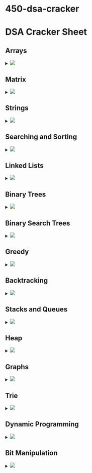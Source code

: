 # 450-dsa-cracker

<!--
<h2 id="index">Index :</h2>
<ol>
    <li><a href="#array"> Arrays</a></li>
    <li><a href="#matrix"> Matrix</a></li>
    <li><a href="#string"> Strings</a></li>
    <li><a href="#sns"> Searching & Sorting</a></li>
    <li><a href="#linkedlist"> LinkedList</a></li>
    <li><a href="#binarytrees"> Binary Trees</a></li>
    <li><a href="#bst"> Binary Search Trees</a></li>
    <li><a href="#greedy"> Greedy</a></li>
    <li><a href="#backtracking"> BackTracking</a></li>
    <li><a href="#snq"> Stacks & Queues</a></li>
    <li><a href="#heap"> Heap</a></li>
    <li><a href="#graph"> Graph</a></li>
    <li><a href="#trie"> Trie</a></li>
    <li><a href="#dp"> Dynamic Programming</a></li>
    <li><a href="#bm"> Bit Manipulation</a></li>
</ol>

` Recommended: Please solve it on “PRACTICE ” first, before moving on to the solution. `

-->

# DSA Cracker Sheet

## Arrays

<details>

<summary><img id="array" src="https://img.shields.io/badge/Arrays-36-brightgreen?style=for-the-badge"></summary>

| Topic: | Problem                                                                                                                                           |                                                              Solutions                                                               |
| :----: | ------------------------------------------------------------------------------------------------------------------------------------------------- | :----------------------------------------------------------------------------------------------------------------------------------: |
| Array  | Reverse the array                                                                                                                                 |                                                                 <->                                                                  |
| Array  | Find the maximum and minimum element in an array                                                                                                  |                                                                 <->                                                                  |
| Array  | Find the "Kth" max and min element of an array                                                                                                    |                                                                 <->                                                                  |
| Array  | Given an array which consists of only 0, 1 and 2. Sort the array without using any sorting algo                                                   |                                                                 <->                                                                  |
| Array  | Move all the negative elements to one side of the array                                                                                           |                                                                 <->                                                                  |
| Array  | Find the Union and Intersection of the two sorted arrays.                                                                                         |                                                                 <->                                                                  |
| Array  | Write a program to cyclically rotate an array by one.                                                                                             |                                                                 <->                                                                  |
| Array  | find Largest sum contiguous Subarray [V. IMP]                                                                                                     |                                                                 <->                                                                  |
| Array  | Minimise the maximum difference between heights [V.IMP]                                                                                           |                                                                 <->                                                                  |
| Array  | Minimum no. of Jumps to reach end of an array                                                                                                     |                                                                 <->                                                                  |
| Array  | find duplicate in an array of N+1 Integers                                                                                                        |                                                                 <->                                                                  |
| Array  | Merge 2 sorted arrays without using Extra space.                                                                                                  |                                                                 <->                                                                  |
| Array  | Kadane's Algo [V.V.V.V.V IMP]                                                                                                                     |                                                                 <->                                                                  |
| Array  | Merge Intervals                                                                                                                                   |                                                                 <->                                                                  |
| Array  | Next Permutation                                                                                                                                  |                                                                 <->                                                                  |
| Array  | Count Inversion                                                                                                                                   |                                                                 <->                                                                  |
| Array  | [Best time to buy and Sell stock](https://www.geeksforgeeks.org/best-time-to-buy-and-sell-stock/)                                                 |             [![](https://img.shields.io/badge/Solution-green)](./01-Arrays/arrays_17_Best_time_to_buy_and_Sell_stock.py)             |
| Array  | find all pairs on integer array whose sum is equal to given number                                                                                |                                                                 <->                                                                  |
| Array  | find common elements In 3 sorted arrays                                                                                                           |                                                                 <->                                                                  |
| Array  | Rearrange the array in alternating positive and negative items with O(1) extra space                                                              |                                                                 <->                                                                  |
| Array  | Find if there is any subarray with sum equal to 0                                                                                                 |                                                                 <->                                                                  |
| Array  | Find factorial of a large number                                                                                                                  |                                                                 <->                                                                  |
| Array  | find maximum product subarray                                                                                                                     |                                                                 <->                                                                  |
| Array  | Find longest coinsecutive subsequence                                                                                                             |                                                                 <->                                                                  |
| Array  | Given an array of size n and a number k, fin all elements that appear more than " n/k " times.                                                    |                                                                 <->                                                                  |
| Array  | Maximum profit by buying and selling a share atmost twice                                                                                         |                                                                 <->                                                                  |
| Array  | Find whether an array is a subset of another array                                                                                                |                                                                 <->                                                                  |
| Array  | Find the triplet that sum to a given value                                                                                                        |                                                                 <->                                                                  |
| Array  | Trapping Rain water problem                                                                                                                       |                                                                 <->                                                                  |
| Array  | Chocolate Distribution problem                                                                                                                    |                                                                 <->                                                                  |
| Array  | Smallest Subarray with sum greater than a given value                                                                                             |                                                                 <->                                                                  |
| Array  | [Three way partitioning of an array around a given value](https://www.geeksforgeeks.org/three-way-partitioning-of-an-array-around-a-given-range/) | [![](https://img.shields.io/badge/Solution-green)](./01-Arrays/arrays_32_Three_way_partitioning_of_an_array_around_a_given_value.py) |
| Array  | Minimum swaps required bring elements less equal K together                                                                                       |                                                                 <->                                                                  |
| Array  | Minimum no. of operations required to make an array palindrome                                                                                    |                                                                 <->                                                                  |
| Array  | Median of 2 sorted arrays of equal size                                                                                                           |                                                                 <->                                                                  |
| Array  | Median of 2 sorted arrays of different size                                                                                                       |                                                                 <->                                                                  |

</details>

## Matrix

<details>

<summary><img id="matrix" src="https://img.shields.io/badge/Matrix-10-yellow?style=for-the-badge"></summary>

| Topic: | Problem                                                                                                                |                                                                    Solutions                                                                    |
| :----: | ---------------------------------------------------------------------------------------------------------------------- | :---------------------------------------------------------------------------------------------------------------------------------------------: |
| Matrix | Spiral traversal on a Matrix                                                                                           |                                                                       <->                                                                       |
| Matrix | Search an element in a matriix                                                                                         |                                                                       <->                                                                       |
| Matrix | Find median in a row wise sorted matrix                                                                                |                                                                       <->                                                                       |
| Matrix | Find row with maximum no. of 1's                                                                                       |                                                                       <->                                                                       |
| Matrix | [Print elements in sorted order using row-column wise sorted matrix](https://www.geeksforgeeks.org/sort-given-matrix/) | [![](https://img.shields.io/badge/Solution-green)](./02-Matrix/matrix_05_Print_elements_in_sorted_order_using_row_column_wise_sorted_matrix.py) |
| Matrix | Maximum size rectangle                                                                                                 |                                                                       <->                                                                       |
| Matrix | Find a specific pair in matrix                                                                                         |                                                                       <->                                                                       |
| Matrix | Rotate matrix by 90 degrees                                                                                            |                                                                       <->                                                                       |
| Matrix | Kth smallest element in a row-cpumn wise sorted matrix                                                                 |                                                                       <->                                                                       |
| Matrix | Common elements in all rows of a given matrix                                                                          |                                                                       <->                                                                       |

</details>

## Strings

<details>

<summary><img id="string" src="https://img.shields.io/badge/String-42-orange?style=for-the-badge"></summary>

| Topic: | Problem                                                                                                                     |                                                           Solutions                                                            |
| :----: | --------------------------------------------------------------------------------------------------------------------------- | :----------------------------------------------------------------------------------------------------------------------------: |
| String | Reverse a String                                                                                                            |                                                              <->                                                               |
| String | Check whether a String is Palindrome or not                                                                                 |                                                              <->                                                               |
| String | Find Duplicate characters in a string                                                                                       |                                                              <->                                                               |
| String | Why strings are immutable in Java?                                                                                          |                                                              <->                                                               |
| String | Write a Code to check whether one string is a rotation of another                                                           |                                                              <->                                                               |
| String | Write a Program to check whether a string is a valid shuffle of two strings or not                                          |                                                              <->                                                               |
| String | Count and Say problem                                                                                                       |                                                              <->                                                               |
| String | Write a program to find the longest Palindrome in a string.[ Longest palindromic Substring]                                 |                                                              <->                                                               |
| String | Find Longest Recurring Subsequence in String                                                                                |                                                              <->                                                               |
| String | Print all Subsequences of a string.                                                                                         |                                                              <->                                                               |
| String | Print all the permutations of the given string                                                                              |                                                              <->                                                               |
| String | Split the Binary string into two substring with equal 0’s and 1’s                                                           |                                                              <->                                                               |
| String | Word Wrap Problem [VERY IMP].                                                                                               |                                                              <->                                                               |
| String | EDIT Distance [Very Imp]                                                                                                    |                                                              <->                                                               |
| String | Find next greater number with same set of digits. [Very Very IMP]                                                           |                                                              <->                                                               |
| String | Balanced Parenthesis problem.[Imp]                                                                                          |                                                              <->                                                               |
| String | Word break Problem[ Very Imp]                                                                                               |                                                              <->                                                               |
| String | Rabin Karp Algo                                                                                                             |                                                              <->                                                               |
| String | KMP Algo                                                                                                                    |                                                              <->                                                               |
| String | Convert a Sentence into its equivalent mobile numeric keypad sequence.                                                      |                                                              <->                                                               |
| String | Minimum number of bracket reversals needed to make an expression balanced.                                                  |                                                              <->                                                               |
| String | Count All Palindromic Subsequence in a given String.                                                                        |                                                              <->                                                               |
| String | Count of number of given string in 2D character array                                                                       |                                                              <->                                                               |
| String | Search a Word in a 2D Grid of characters.                                                                                   |                                                              <->                                                               |
| String | Boyer Moore Algorithm for Pattern Searching.                                                                                |                                                              <->                                                               |
| String | Converting Roman Numerals to Decimal                                                                                        |                                                              <->                                                               |
| String | Longest Common Prefix                                                                                                       |                                                              <->                                                               |
| String | [Number of flips to make binary string alternate](https://www.geeksforgeeks.org/number-flips-make-binary-string-alternate/) | [![](https://img.shields.io/badge/Solution-green)](./03-Strings/strings_28_Number_of_flips_to_make_binary_string_alternate.py) |
| String | Find the first repeated word in string.                                                                                     |                                                              <->                                                               |
| String | Minimum number of swaps for bracket balancing.                                                                              |                                                              <->                                                               |
| String | Find the longest common subsequence between two strings.                                                                    |                                                              <->                                                               |
| String | Program to generate all possible valid IP addresses from given string.                                                      |                                                              <->                                                               |
| String | Write a program tofind the smallest window that contains all characters of string itself.                                   |                                                              <->                                                               |
| String | Rearrange characters in a string such that no two adjacent are same                                                         |                                                              <->                                                               |
| String | Minimum characters to be added at front to make string palindrome                                                           |                                                              <->                                                               |
| String | Given a sequence of words, print all anagrams together                                                                      |                                                              <->                                                               |
| String | Find the smallest window in a string containing all characters of another string                                            |                                                              <->                                                               |
| String | Recursively remove all adjacent duplicates                                                                                  |                                                              <->                                                               |
| String | String matching where one string contains wildcard characters                                                               |                                                              <->                                                               |
| String | Function to find Number of customers who could not get a computer                                                           |                                                              <->                                                               |
| String | Transform One String to Another using Minimum Number of Given Operation                                                     |                                                              <->                                                               |
| String | Check if two given strings are isomorphic to each other                                                                     |                                                              <->                                                               |
| String | Recursively print all sentences that can be formed from list of word lists                                                  |                                                              <->                                                               |

</details>

## Searching and Sorting

<details>

<summary><img id="sns" src="https://img.shields.io/badge/Searching_&_Sorting-36-red?style=for-the-badge"></summary>

|       Topic:        | Problem                                                                                                         |                                                                    Solutions                                                                     |
| :-----------------: | --------------------------------------------------------------------------------------------------------------- | :----------------------------------------------------------------------------------------------------------------------------------------------: |
| Searching & Sorting | Find first and last positions of an element in a sorted array                                                   |                                                                       <->                                                                        |
| Searching & Sorting | Find a Fixed Point (Value equal to index) in a given array                                                      |                                                                       <->                                                                        |
| Searching & Sorting | Search in a rotated sorted array                                                                                |                                                                       <->                                                                        |
| Searching & Sorting | square root of an integer                                                                                       |                                                                       <->                                                                        |
| Searching & Sorting | Maximum and minimum of an array using minimum number of comparisons                                             |                                                                       <->                                                                        |
| Searching & Sorting | Optimum location of point to minimize total distance                                                            |                                                                       <->                                                                        |
| Searching & Sorting | Find the repeating and the missing                                                                              |                                                                       <->                                                                        |
| Searching & Sorting | find majority element                                                                                           |                                                                       <->                                                                        |
| Searching & Sorting | Searching in an array where adjacent differ by at most k                                                        |                                                                       <->                                                                        |
| Searching & Sorting | find a pair with a given difference                                                                             |                                                                       <->                                                                        |
| Searching & Sorting | find four elements that sum to a given value                                                                    |                                                                       <->                                                                        |
| Searching & Sorting | maximum sum such that no 2 elements are adjacent                                                                |                                                                       <->                                                                        |
| Searching & Sorting | Count triplet with sum smaller than a given value                                                               |                                                                       <->                                                                        |
| Searching & Sorting | merge 2 sorted arrays                                                                                           |                                                                       <->                                                                        |
| Searching & Sorting | print all subarrays with 0 sum                                                                                  |                                                                       <->                                                                        |
| Searching & Sorting | Product array Puzzle                                                                                            |                                                                       <->                                                                        |
| Searching & Sorting | [Sort array according to count of set bits](https://www.geeksforgeeks.org/sort-array-according-count-set-bits/) | [![](https://img.shields.io/badge/Solution-green)](./04-Searching&Sorting/searching_and_sorting_17_Sort_array_according_to_count_of_set_bits.py) |
| Searching & Sorting | minimum no. of swaps required to sort the array                                                                 |                                                                       <->                                                                        |
| Searching & Sorting | Bishu and Soldiers                                                                                              |                                                                       <->                                                                        |
| Searching & Sorting | Rasta and Kheshtak                                                                                              |                                                                       <->                                                                        |
| Searching & Sorting | Kth smallest number again                                                                                       |                                                                       <->                                                                        |
| Searching & Sorting | Find pivot element in a sorted array                                                                            |                                                                       <->                                                                        |
| Searching & Sorting | K-th Element of Two Sorted Arrays                                                                               |                                                                       <->                                                                        |
| Searching & Sorting | Aggressive cows                                                                                                 |                                                                       <->                                                                        |
| Searching & Sorting | Book Allocation Problem                                                                                         |                                                                       <->                                                                        |
| Searching & Sorting | EKOSPOJ:                                                                                                        |                                                                       <->                                                                        |
| Searching & Sorting | Job Scheduling Algo                                                                                             |                                                                       <->                                                                        |
| Searching & Sorting | Missing Number in AP                                                                                            |                                                                       <->                                                                        |
| Searching & Sorting | Smallest number with atleastn trailing zeroes infactorial                                                       |                                                                       <->                                                                        |
| Searching & Sorting | Painters Partition Problem:                                                                                     |                                                                       <->                                                                        |
| Searching & Sorting | ROTI-Prata SPOJ                                                                                                 |                                                                       <->                                                                        |
| Searching & Sorting | DoubleHelix SPOJ                                                                                                |                                                                       <->                                                                        |
| Searching & Sorting | Subset Sums                                                                                                     |                                                                       <->                                                                        |
| Searching & Sorting | Findthe inversion count                                                                                         |                                                                       <->                                                                        |
| Searching & Sorting | Implement Merge-sort in-place                                                                                   |                                                                       <->                                                                        |
| Searching & Sorting | Partitioning and Sorting Arrays with Many Repeated Entries                                                      |                                                                       <->                                                                        |

</details>

## Linked Lists

<details>

<summary><img id="linkedlist" src="https://img.shields.io/badge/Linked_List-36-blue?style=for-the-badge"></summary>

|   Topic:   | Problem                                                                                      |                                                     Solutions                                                     |
| :--------: | -------------------------------------------------------------------------------------------- | :---------------------------------------------------------------------------------------------------------------: |
| LinkedList | Write a Program to reverse the Linked List. (Both Iterative and recursive)                   |                                                        <->                                                        |
| LinkedList | Reverse a Linked List in group of Given Size. [Very Imp]                                     |                                                        <->                                                        |
| LinkedList | Write a program to Detect loop in a linked list.                                             |                                                        <->                                                        |
| LinkedList | Write a program to Delete loop in a linked list.                                             |                                                        <->                                                        |
| LinkedList | Find the starting point of the loop.                                                         |                                                        <->                                                        |
| LinkedList | Remove Duplicates in a sorted Linked List.                                                   |                                                        <->                                                        |
| LinkedList | Remove Duplicates in a Un-sorted Linked List.                                                |                                                        <->                                                        |
| LinkedList | Write a Program to Move the last element to Front in a Linked List.                          |                                                        <->                                                        |
| LinkedList | Add “1” to a number represented as a Linked List.                                            |                                                        <->                                                        |
| LinkedList | Add two numbers represented by linked lists.                                                 |                                                        <->                                                        |
| LinkedList | Intersection of two Sorted Linked List.                                                      |                                                        <->                                                        |
| LinkedList | Intersection Point of two Linked Lists.                                                      |                                                        <->                                                        |
| LinkedList | Merge Sort For Linked lists.[Very Important]                                                 |                                                        <->                                                        |
| LinkedList | Quicksort for Linked Lists.[Very Important]                                                  |                                                        <->                                                        |
| LinkedList | Find the middle Element of a linked list.                                                    |                                                        <->                                                        |
| LinkedList | Check if a linked list is a circular linked list.                                            |                                                        <->                                                        |
| LinkedList | Split a Circular linked list into two halves.                                                |                                                        <->                                                        |
| LinkedList | Write a Program to check whether the Singly Linked list is a palindrome or not.              |                                                        <->                                                        |
| LinkedList | Deletion from a Circular Linked List.                                                        |                                                        <->                                                        |
| LinkedList | [Reverse a Doubly Linked list.](https://www.geeksforgeeks.org/reverse-a-doubly-linked-list/) | [![](https://img.shields.io/badge/Solution-green)](./05-LinkedList/linkedlist_20_Reverse_a_Doubly_Linked_list.py) |
| LinkedList | Find pairs with a given sum in a DLL.                                                        |                                                        <->                                                        |
| LinkedList | Count triplets in a sorted DLL whose sum is equal to given value “X”.                        |                                                        <->                                                        |
| LinkedList | Sort a “k”sorted Doubly Linked list.[Very IMP]                                               |                                                        <->                                                        |
| LinkedList | Rotate DoublyLinked list by N nodes.                                                         |                                                        <->                                                        |
| LinkedList | Rotate a Doubly Linked list in group of Given Size.[Very IMP]                                |                                                        <->                                                        |
| LinkedList | Can we reverse a linked list in less than O(n) ?                                             |                                                        <->                                                        |
| LinkedList | Why Quicksort is preferred for. Arrays and Merge Sort for LinkedLists ?                      |                                                        <->                                                        |
| LinkedList | Flatten a Linked List                                                                        |                                                        <->                                                        |
| LinkedList | Sort a LL of 0's, 1's and 2's                                                                |                                                        <->                                                        |
| LinkedList | Clone a linked list with next and random pointer                                             |                                                        <->                                                        |
| LinkedList | Merge K sorted Linked list                                                                   |                                                        <->                                                        |
| LinkedList | Multiply 2 no. represented by LL                                                             |                                                        <->                                                        |
| LinkedList | Delete nodes which have a greater value on right side                                        |                                                        <->                                                        |
| LinkedList | Segregate even and odd nodes in a Linked List                                                |                                                        <->                                                        |
| LinkedList | Program for n’th node from the end of a Linked List                                          |                                                        <->                                                        |
| LinkedList | Find the first non-repeating character from a stream of characters                           |                                                        <->                                                        |

</details>

## Binary Trees

<details>

<summary><img id="binarytrees" src="https://img.shields.io/badge/Binary_Trees-35-bluevoilet?style=for-the-badge"></summary>

|    Topic:    | Problem                                                                           |                                                 Solutions                                                  |
| :----------: | --------------------------------------------------------------------------------- | :--------------------------------------------------------------------------------------------------------: |
| Binary Trees | level order traversal                                                             |                                                    <->                                                     |
| Binary Trees | Reverse Level Order traversal                                                     |                                                    <->                                                     |
| Binary Trees | Height of a tree                                                                  |                                                    <->                                                     |
| Binary Trees | Diameter of a tree                                                                |                                                    <->                                                     |
| Binary Trees | Mirror of a tree                                                                  |                                                    <->                                                     |
| Binary Trees | Inorder Traversal of a tree both using recursion and Iteration                    |                                                    <->                                                     |
| Binary Trees | Preorder Traversal of a tree both using recursion and Iteration                   |                                                    <->                                                     |
| Binary Trees | Postorder Traversal of a tree both using recursion and Iteration                  |                                                    <->                                                     |
| Binary Trees | [Left View of a tree](https://www.geeksforgeeks.org/print-left-view-binary-tree/) | [![](https://img.shields.io/badge/Solution-green)](./06-BinaryTrees/binarytrees_09_Left_View_of_a_tree.py) |
| Binary Trees | Right View of Tree                                                                |                                                    <->                                                     |
| Binary Trees | Top View of a tree                                                                |                                                    <->                                                     |
| Binary Trees | Bottom View of a tree                                                             |                                                    <->                                                     |
| Binary Trees | Zig-Zag traversal of a binary tree                                                |                                                    <->                                                     |
| Binary Trees | Check if a tree is balanced or not                                                |                                                    <->                                                     |
| Binary Trees | Diagnol Traversal of a Binary tree                                                |                                                    <->                                                     |
| Binary Trees | Boundary traversal of a Binary tree                                               |                                                    <->                                                     |
| Binary Trees | Construct Binary Tree from String with Bracket Representation                     |                                                    <->                                                     |
| Binary Trees | Convert Binary tree into Doubly Linked List                                       |                                                    <->                                                     |
| Binary Trees | Convert Binary tree into Sum tree                                                 |                                                    <->                                                     |
| Binary Trees | Construct Binary tree from Inorder and preorder traversal                         |                                                    <->                                                     |
| Binary Trees | Find minimum swaps required to convert a Binary tree into BST                     |                                                    <->                                                     |
| Binary Trees | Check if Binary tree is Sum tree or not                                           |                                                    <->                                                     |
| Binary Trees | Check if all leaf nodes are at same level or not                                  |                                                    <->                                                     |
| Binary Trees | Check if a Binary Tree contains duplicate subtrees of size 2 or more [ IMP ]      |                                                    <->                                                     |
| Binary Trees | Check if 2 trees are mirror or not                                                |                                                    <->                                                     |
| Binary Trees | Sum of Nodes on the Longest path from root to leaf node                           |                                                    <->                                                     |
| Binary Trees | Check if given graph is tree or not. [ IMP ]                                      |                                                    <->                                                     |
| Binary Trees | Find Largest subtree sum in a tree                                                |                                                    <->                                                     |
| Binary Trees | Maximum Sum of nodes in Binary tree such that no two are adjacent                 |                                                    <->                                                     |
| Binary Trees | Print all "K" Sum paths in a Binary tree                                          |                                                    <->                                                     |
| Binary Trees | Find LCA in a Binary tree                                                         |                                                    <->                                                     |
| Binary Trees | Find distance between 2 nodes in a Binary tree                                    |                                                    <->                                                     |
| Binary Trees | Kth Ancestor of node in a Binary tree                                             |                                                    <->                                                     |
| Binary Trees | Find all Duplicate subtrees in a Binary tree [ IMP ]                              |                                                    <->                                                     |
| Binary Trees | Tree Isomorphism Problem                                                          |                                                    <->                                                     |

</details>

## Binary Search Trees

<details>

<summary><img id="bst" src="https://img.shields.io/badge/Binary_Search_Trees-22-yellowgreen?style=for-the-badge"></summary>

|       Topic:        | Problem                                                                                                |                                                        Solutions                                                         |
| :-----------------: | ------------------------------------------------------------------------------------------------------ | :----------------------------------------------------------------------------------------------------------------------: |
| Binary Search Trees | [Find a value in a BST](https://www.geeksforgeeks.org/binary-search-tree-set-1-search-and-insertion/#) | [![](https://img.shields.io/badge/Solution-green)](./07-BinarySearchTrees/binarysearchtrees_01_Find_a_value_in_a_BST.py) |
| Binary Search Trees | Deletion of a node in a BST                                                                            |                                                           <->                                                            |
| Binary Search Trees | Find min and max value in a BST                                                                        |                                                           <->                                                            |
| Binary Search Trees | Find inorder successor and inorder predecessor in a BST                                                |                                                           <->                                                            |
| Binary Search Trees | Check if a tree is a BST or not                                                                        |                                                           <->                                                            |
| Binary Search Trees | Populate Inorder successor of all nodes                                                                |                                                           <->                                                            |
| Binary Search Trees | Find LCA of 2 nodes in a BST                                                                           |                                                           <->                                                            |
| Binary Search Trees | Construct BST from preorder traversal                                                                  |                                                           <->                                                            |
| Binary Search Trees | Convert Binary tree into BST                                                                           |                                                           <->                                                            |
| Binary Search Trees | Convert a normal BST into a Balanced BST                                                               |                                                           <->                                                            |
| Binary Search Trees | Merge two BST [ V.V.V>IMP ]                                                                            |                                                           <->                                                            |
| Binary Search Trees | Find Kth largest element in a BST                                                                      |                                                           <->                                                            |
| Binary Search Trees | Find Kth smallest element in a BST                                                                     |                                                           <->                                                            |
| Binary Search Trees | Count pairs from 2 BST whose sum is equal to given value "X"                                           |                                                           <->                                                            |
| Binary Search Trees | Find the median of BST in O(n) time and O(1) space                                                     |                                                           <->                                                            |
| Binary Search Trees | Count BST ndoes that lie in a given range                                                              |                                                           <->                                                            |
| Binary Search Trees | Replace every element with the least greater element on its right                                      |                                                           <->                                                            |
| Binary Search Trees | Given "n" appointments, find the conflicting appointments                                              |                                                           <->                                                            |
| Binary Search Trees | Check preorder is valid or not                                                                         |                                                           <->                                                            |
| Binary Search Trees | Check whether BST contains Dead end                                                                    |                                                           <->                                                            |
| Binary Search Trees | Largest BST in a Binary Tree [ V.V.V.V.V IMP ]                                                         |                                                           <->                                                            |
| Binary Search Trees | Flatten BST to sorted list                                                                             |                                                           <->                                                            |

</details>

## Greedy

<details>

<summary><img id="greedy" src="https://img.shields.io/badge/Greedy-35-green?style=for-the-badge"> </summary>

| Topic: | Problem                                                                                                    |                                                                Solutions                                                                |
| :----: | ---------------------------------------------------------------------------------------------------------- | :-------------------------------------------------------------------------------------------------------------------------------------: |
| Greedy | Activity Selection Problem                                                                                 |                                                                   <->                                                                   |
| Greedy | Job SequencingProblem                                                                                      |                                                                   <->                                                                   |
| Greedy | Huffman Coding                                                                                             |                                                                   <->                                                                   |
| Greedy | Water Connection Problem                                                                                   |                                                                   <->                                                                   |
| Greedy | Fractional Knapsack Problem                                                                                |                                                                   <->                                                                   |
| Greedy | Greedy Algorithm to find Minimum number of Coins                                                           |                                                                   <->                                                                   |
| Greedy | Maximum trains for which stoppage can be provided                                                          |                                                                   <->                                                                   |
| Greedy | Minimum Platforms Problem                                                                                  |                                                                   <->                                                                   |
| Greedy | Buy Maximum Stocks if i stocks can be bought on i-th day                                                   |                                                                   <->                                                                   |
| Greedy | Find the minimum and maximum amount to buy all N candies                                                   |                                                                   <->                                                                   |
| Greedy | Minimize Cash Flow among a given set of friends who have borrowed money from each other                    |                                                                   <->                                                                   |
| Greedy | Minimum Cost to cut a board into squares                                                                   |                                                                   <->                                                                   |
| Greedy | Check if it is possible to survive on Island                                                               |                                                                   <->                                                                   |
| Greedy | Find maximum meetings in one room                                                                          |                                                                   <->                                                                   |
| Greedy | Maximum product subset of an array                                                                         |                                                                   <->                                                                   |
| Greedy | Maximize array sum after K negations                                                                       |                                                                   <->                                                                   |
| Greedy | Maximize the sum of arr[i]\*i                                                                              |                                                                   <->                                                                   |
| Greedy | Maximum sum of absolute difference of an array                                                             |                                                                   <->                                                                   |
| Greedy | [Maximize sum of consecutive differences in a circular array](https://www.youtube.com/watch?v=DEgeMz4RF1Q) | [![](https://img.shields.io/badge/Solution-green)](./08-Greedy/greedy_19_Maximum_sum_of_consecutive_differences_in_a_circular_array.py) |
| Greedy | Minimum sum of absolute difference of pairs of two arrays                                                  |                                                                   <->                                                                   |
| Greedy | Program for Shortest Job First (or SJF) CPU Scheduling                                                     |                                                                   <->                                                                   |
| Greedy | Program for Least Recently Used (LRU) Page Replacement algorithm                                           |                                                                   <->                                                                   |
| Greedy | Smallest subset with sum greater than all other elements                                                   |                                                                   <->                                                                   |
| Greedy | Chocolate Distribution Problem                                                                             |                                                                   <->                                                                   |
| Greedy | DEFKIN -Defense of a Kingdom                                                                               |                                                                   <->                                                                   |
| Greedy | DIEHARD -DIE HARD                                                                                          |                                                                   <->                                                                   |
| Greedy | GERGOVIA -Wine trading in Gergovia                                                                         |                                                                   <->                                                                   |
| Greedy | Picking Up Chicks                                                                                          |                                                                   <->                                                                   |
| Greedy | CHOCOLA –Chocolate                                                                                         |                                                                   <->                                                                   |
| Greedy | ARRANGE -Arranging Amplifiers                                                                              |                                                                   <->                                                                   |
| Greedy | K Centers Problem                                                                                          |                                                                   <->                                                                   |
| Greedy | Minimum Cost of ropes                                                                                      |                                                                   <->                                                                   |
| Greedy | Find smallest number with given number of digits and sum of digits                                         |                                                                   <->                                                                   |
| Greedy | Rearrange characters in a string such that no two adjacent are same                                        |                                                                   <->                                                                   |
| Greedy | Find maximum sum possible equal sum of three stacks                                                        |                                                                   <->                                                                   |

</details>

## Backtracking

<details>

<summary><img id="backtracking" src="https://img.shields.io/badge/Back_Tracking-19-yellow?style=for-the-badge"> </summary>

|    Topic:    | Problem                                                                | Solutions |
| :----------: | ---------------------------------------------------------------------- | :-------: |
| BackTracking | Rat in a maze Problem                                                  |    <->    |
| BackTracking | Printing all solutions in N-Queen Problem                              |    <->    |
| BackTracking | Word Break Problem using Backtracking                                  |    <->    |
| BackTracking | Remove Invalid Parentheses                                             |    <->    |
| BackTracking | Sudoku Solver                                                          |    <->    |
| BackTracking | m Coloring Problem                                                     |    <->    |
| BackTracking | Print all palindromic partitions of a string                           |    <->    |
| BackTracking | Subset Sum Problem                                                     |    <->    |
| BackTracking | The Knight’s tour problem                                              |    <->    |
| BackTracking | Tug of War                                                             |    <->    |
| BackTracking | Find shortest safe route in a path with landmines                      |    <->    |
| BackTracking | Combinational Sum                                                      |    <->    |
| BackTracking | Find Maximum number possible by doing at-most K swaps                  |    <->    |
| BackTracking | Print all permutations of a string                                     |    <->    |
| BackTracking | Find if there is a path of more than k length from a source            |    <->    |
| BackTracking | Longest Possible Route in a Matrix with Hurdles                        |    <->    |
| BackTracking | Print all possible paths from top left to bottom right of a mXn matrix |    <->    |
| BackTracking | Partition of a set intoK subsets with equal sum                        |    <->    |
| BackTracking | Find the K-th Permutation Sequence of first N natural numbers          |    <->    |

</details>

## Stacks and Queues

<details>

<summary><img id="snq" src="https://img.shields.io/badge/Stacks_&_Queues-38-red?style=for-the-badge"> </summary>

|     Topic:      | Problem                                                                                       | Solutions |
| :-------------: | --------------------------------------------------------------------------------------------- | :-------: |
| Stacks & Queues | Implement Stack from Scratch                                                                  |    <->    |
| Stacks & Queues | Implement Queue from Scratch                                                                  |    <->    |
| Stacks & Queues | Implement 2 stack in an array                                                                 |    <->    |
| Stacks & Queues | find the middle element of a stack                                                            |    <->    |
| Stacks & Queues | Implement "N" stacks in an Array                                                              |    <->    |
| Stacks & Queues | Check the expression has valid or Balanced parenthesis or not.                                |    <->    |
| Stacks & Queues | Reverse a String using Stack                                                                  |    <->    |
| Stacks & Queues | Design a Stack that supports getMin() in O(1) time and O(1) extra space.                      |    <->    |
| Stacks & Queues | Find the next Greater element                                                                 |    <->    |
| Stacks & Queues | The celebrity Problem                                                                         |    <->    |
| Stacks & Queues | Arithmetic Expression evaluation                                                              |    <->    |
| Stacks & Queues | Evaluation of Postfix expression                                                              |    <->    |
| Stacks & Queues | Implement a method to insert an element at its bottom without using any other data structure. |    <->    |
| Stacks & Queues | Reverse a stack using recursion                                                               |    <->    |
| Stacks & Queues | Sort a Stack using recursion                                                                  |    <->    |
| Stacks & Queues | Merge Overlapping Intervals                                                                   |    <->    |
| Stacks & Queues | Largest rectangular Area in Histogram                                                         |    <->    |
| Stacks & Queues | Length of the Longest Valid Substring                                                         |    <->    |
| Stacks & Queues | Expression contains redundant bracket or not                                                  |    <->    |
| Stacks & Queues | Implement Stack using Queue                                                                   |    <->    |
| Stacks & Queues | Implement Stack using Deque                                                                   |    <->    |
| Stacks & Queues | Stack Permutations (Check if an array is stack permutation of other)                          |    <->    |
| Stacks & Queues | Implement Queue using Stack                                                                   |    <->    |
| Stacks & Queues | Implement "n" queue in an array                                                               |    <->    |
| Stacks & Queues | Implement a Circular queue                                                                    |    <->    |
| Stacks & Queues | LRU Cache Implementationa                                                                     |    <->    |
| Stacks & Queues | Reverse a Queue using recursion                                                               |    <->    |
| Stacks & Queues | Reverse the first “K” elements of a queue                                                     |    <->    |
| Stacks & Queues | Interleave the first half of the queue with second half                                       |    <->    |
| Stacks & Queues | Find the first circular tour that visits all Petrol Pumps                                     |    <->    |
| Stacks & Queues | Minimum time required to rot all oranges                                                      |    <->    |
| Stacks & Queues | Distance of nearest cell having 1 in a binary matrix                                          |    <->    |
| Stacks & Queues | First negative integer in every window of size “k”                                            |    <->    |
| Stacks & Queues | Check if all levels of two trees are anagrams or not.                                         |    <->    |
| Stacks & Queues | Sum of minimum and maximum elements of all subarrays of size “k”.                             |    <->    |
| Stacks & Queues | Minimum sum of squares of character counts in a given string after removing “k” characters.   |    <->    |
| Stacks & Queues | Queue based approach or first non-repeating character in a stream.                            |    <->    |
| Stacks & Queues | Next Smaller Element                                                                          |    <->    |

</details>

## Heap

<details>

<summary><img id="heap" src="https://img.shields.io/badge/Heap-18-orange?style=for-the-badge"></summary>

| Topic: | Problem                                                              | Solutions |
| :----: | -------------------------------------------------------------------- | :-------: |
|  Heap  | Implement a Maxheap/MinHeap using arrays and recursion.              |    <->    |
|  Heap  | Sort an Array using heap. (HeapSort)                                 |    <->    |
|  Heap  | Maximum of all subarrays of size k.                                  |    <->    |
|  Heap  | “k” largest element in an array                                      |    <->    |
|  Heap  | Kth smallest and largest element in an unsorted array                |    <->    |
|  Heap  | Merge “K” sorted arrays. [ IMP ]                                     |    <->    |
|  Heap  | Merge 2 Binary Max Heaps                                             |    <->    |
|  Heap  | Kth largest sum continuous subarrays                                 |    <->    |
|  Heap  | Leetcode- reorganize strings                                         |    <->    |
|  Heap  | Merge “K” Sorted Linked Lists [V.IMP]                                |    <->    |
|  Heap  | Smallest range in “K” Lists                                          |    <->    |
|  Heap  | Median in a stream of Integers                                       |    <->    |
|  Heap  | Check if a Binary Tree is Heap                                       |    <->    |
|  Heap  | Connect “n” ropes with minimum cost                                  |    <->    |
|  Heap  | Convert BST to Min Heap                                              |    <->    |
|  Heap  | Convert min heap to max heap                                         |    <->    |
|  Heap  | Rearrange characters in a string such that no two adjacent are same. |    <->    |
|  Heap  | Minimum sum of two numbers formed from digits of an array            |    <->    |

</details>

## Graphs

<details>

<summary><img id="graph" src="https://img.shields.io/badge/Graph-44-orange?style=for-the-badge"></summary>

| Topic: | Problem                                                                                    | Solutions |
| :----: | ------------------------------------------------------------------------------------------ | :-------: |
| Graph  | Create a Graph, print it                                                                   |    <->    |
| Graph  | Implement BFS algorithm                                                                    |    <->    |
| Graph  | Implement DFS Algo                                                                         |    <->    |
| Graph  | Detect Cycle in Directed Graph using BFS/DFS Algo                                          |    <->    |
| Graph  | Detect Cycle in UnDirected Graph using BFS/DFS Algo                                        |    <->    |
| Graph  | Search in a Maze                                                                           |    <->    |
| Graph  | Minimum Step by Knight                                                                     |    <->    |
| Graph  | flood fill algo                                                                            |    <->    |
| Graph  | Clone a graph                                                                              |    <->    |
| Graph  | Making wired Connections                                                                   |    <->    |
| Graph  | word Ladder                                                                                |    <->    |
| Graph  | Dijkstra algo                                                                              |    <->    |
| Graph  | Implement Topological Sort                                                                 |    <->    |
| Graph  | Minimum time taken by each job to be completed given by a Directed Acyclic Graph           |    <->    |
| Graph  | Find whether it is possible to finish all tasks or not from given dependencies             |    <->    |
| Graph  | Find the no. of Isalnds                                                                    |    <->    |
| Graph  | Given a sorted Dictionary of an Alien Language, find order of characters                   |    <->    |
| Graph  | Implement Kruksal’sAlgorithm                                                               |    <->    |
| Graph  | Implement Prim’s Algorithm                                                                 |    <->    |
| Graph  | Total no. of Spanning tree in a graph                                                      |    <->    |
| Graph  | Implement Bellman Ford Algorithm                                                           |    <->    |
| Graph  | Implement Floyd warshallAlgorithm                                                          |    <->    |
| Graph  | Travelling Salesman Problem                                                                |    <->    |
| Graph  | Graph ColouringProblem                                                                     |    <->    |
| Graph  | Snake and Ladders Problem                                                                  |    <->    |
| Graph  | Find bridge in a graph                                                                     |    <->    |
| Graph  | Count Strongly connected Components(Kosaraju Algo)                                         |    <->    |
| Graph  | Check whether a graph is Bipartite or Not                                                  |    <->    |
| Graph  | Detect Negative cycle in a graph                                                           |    <->    |
| Graph  | Longest path in a Directed Acyclic Graph                                                   |    <->    |
| Graph  | Journey to the Moon                                                                        |    <->    |
| Graph  | Cheapest Flights Within K Stops                                                            |    <->    |
| Graph  | Oliver and the Game                                                                        |    <->    |
| Graph  | Water Jug problem using BFS                                                                |    <->    |
| Graph  | Water Jug problem using BFS                                                                |    <->    |
| Graph  | Find if there is a path of more thank length from a source                                 |    <->    |
| Graph  | M-ColouringProblem                                                                         |    <->    |
| Graph  | Minimum edges to reverse o make path from source to destination                            |    <->    |
| Graph  | Paths to travel each nodes using each edge(Seven Bridges)                                  |    <->    |
| Graph  | Vertex Cover Problem                                                                       |    <->    |
| Graph  | Chinese Postman or Route Inspection                                                        |    <->    |
| Graph  | Number of Triangles in a Directed and Undirected Graph                                     |    <->    |
| Graph  | Minimise the cashflow among a given set of friends who have borrowed money from each other |    <->    |
| Graph  | Two Clique Problem                                                                         |    <->    |

</details>

## Trie

<details>

<summary><img id="trie" src="https://img.shields.io/badge/Trie-06-blue?style=for-the-badge"></summary>

| Topic: | Problem                                                    | Solutions |
| :----: | ---------------------------------------------------------- | :-------: |
|  Trie  | Construct a trie from scratch                              |    <->    |
|  Trie  | Find shortest unique prefix for every word in a given list |    <->    |
|  Trie  | Word Break Problem \| (Trie solution)                      |    <->    |
|  Trie  | Given a sequence of words, print all anagrams together     |    <->    |
|  Trie  | Implement a Phone Directory                                |    <->    |
|  Trie  | Print unique rows in a given boolean matrix                |    <->    |

</details>

## Dynamic Programming

<details>

<summary><img id="dp" src="https://img.shields.io/badge/ Dynamic_Programming-60-ff69b4?style=for-the-badge"></summary>

|       Topic:        | Problem                                                                                              | Solutions |
| :-----------------: | ---------------------------------------------------------------------------------------------------- | :-------: |
| Dynamic Programming | Coin ChangeProblem                                                                                   |    <->    |
| Dynamic Programming | Knapsack Problem                                                                                     |    <->    |
| Dynamic Programming | Binomial CoefficientProblem                                                                          |    <->    |
| Dynamic Programming | Permutation CoefficientProblem                                                                       |    <->    |
| Dynamic Programming | Program for nth Catalan Number                                                                       |    <->    |
| Dynamic Programming | Matrix Chain Multiplication                                                                          |    <->    |
| Dynamic Programming | Edit Distance                                                                                        |    <->    |
| Dynamic Programming | Subset Sum Problem                                                                                   |    <->    |
| Dynamic Programming | Friends Pairing Problem                                                                              |    <->    |
| Dynamic Programming | Gold Mine Problem                                                                                    |    <->    |
| Dynamic Programming | Assembly Line SchedulingProblem                                                                      |    <->    |
| Dynamic Programming | Painting the Fenceproblem                                                                            |    <->    |
| Dynamic Programming | Maximize The Cut Segments                                                                            |    <->    |
| Dynamic Programming | Longest Common Subsequence                                                                           |    <->    |
| Dynamic Programming | Longest Repeated Subsequence                                                                         |    <->    |
| Dynamic Programming | Longest Increasing Subsequence                                                                       |    <->    |
| Dynamic Programming | Space Optimized Solution of LCS                                                                      |    <->    |
| Dynamic Programming | LCS (Longest Common Subsequence) of three strings                                                    |    <->    |
| Dynamic Programming | Maximum Sum Increasing Subsequence                                                                   |    <->    |
| Dynamic Programming | Count all subsequences having product less than K                                                    |    <->    |
| Dynamic Programming | Longest subsequence such that difference between adjacent is one                                     |    <->    |
| Dynamic Programming | Maximum subsequence sum such that no three are consecutive                                           |    <->    |
| Dynamic Programming | Egg Dropping Problem                                                                                 |    <->    |
| Dynamic Programming | Maximum Length Chain of Pairs                                                                        |    <->    |
| Dynamic Programming | Maximum size square sub-matrix with all 1s                                                           |    <->    |
| Dynamic Programming | Maximum sum of pairs with specific difference                                                        |    <->    |
| Dynamic Programming | Min Cost PathProblem                                                                                 |    <->    |
| Dynamic Programming | Maximum difference of zeros and ones in binary string                                                |    <->    |
| Dynamic Programming | Minimum number of jumps to reach end                                                                 |    <->    |
| Dynamic Programming | Minimum cost to fill given weight in a bag                                                           |    <->    |
| Dynamic Programming | Minimum removals from array to make max –min <= K                                                    |    <->    |
| Dynamic Programming | Longest Common Substring                                                                             |    <->    |
| Dynamic Programming | Count number of ways to reacha given score in a game                                                 |    <->    |
| Dynamic Programming | Count Balanced Binary Trees of Height h                                                              |    <->    |
| Dynamic Programming | LargestSum Contiguous Subarray [V>V>V>V IMP ]                                                        |    <->    |
| Dynamic Programming | Smallest sum contiguous subarray                                                                     |    <->    |
| Dynamic Programming | Unbounded Knapsack (Repetition of items allowed)                                                     |    <->    |
| Dynamic Programming | Word Break Problem                                                                                   |    <->    |
| Dynamic Programming | Largest Independent Set Problem                                                                      |    <->    |
| Dynamic Programming | Partition problem                                                                                    |    <->    |
| Dynamic Programming | Longest Palindromic Subsequence                                                                      |    <->    |
| Dynamic Programming | Count All Palindromic Subsequence in a given String                                                  |    <->    |
| Dynamic Programming | Longest Palindromic Substring                                                                        |    <->    |
| Dynamic Programming | Longest alternating subsequence                                                                      |    <->    |
| Dynamic Programming | Weighted Job Scheduling                                                                              |    <->    |
| Dynamic Programming | Coin game winner where every player has three choices                                                |    <->    |
| Dynamic Programming | Count Derangements (Permutation such that no element appears in its original position) [ IMPORTANT ] |    <->    |
| Dynamic Programming | Maximum profit by buying and selling a share at most twice [ IMP ]                                   |    <->    |
| Dynamic Programming | Optimal Strategy for a Game                                                                          |    <->    |
| Dynamic Programming | Optimal Binary Search Tree                                                                           |    <->    |
| Dynamic Programming | Palindrome PartitioningProblem                                                                       |    <->    |
| Dynamic Programming | Word Wrap Problem                                                                                    |    <->    |
| Dynamic Programming | Mobile Numeric Keypad Problem [ IMP ]                                                                |    <->    |
| Dynamic Programming | Boolean Parenthesization Problem                                                                     |    <->    |
| Dynamic Programming | Largest rectangular sub-matrix whose sum is 0                                                        |    <->    |
| Dynamic Programming | Largest area rectangular sub-matrix with equal number of 1’s and 0’s [ IMP ]                         |    <->    |
| Dynamic Programming | Maximum sum rectangle in a 2D matrix                                                                 |    <->    |
| Dynamic Programming | Maximum profit by buying and selling a share at most k times                                         |    <->    |
| Dynamic Programming | Find if a string is interleaved of two other strings                                                 |    <->    |
| Dynamic Programming | Maximum Length of Pair Chain                                                                         |    <->    |

</details>

## Bit Manipulation

<details>

<summary><img id="bm" src="https://img.shields.io/badge/Bit_Manipulation-10-bluevoilet?style=for-the-badge"></summary>

|      Topic:      | Problem                                                                     | Solutions |
| :--------------: | --------------------------------------------------------------------------- | :-------: |
| Bit Manipulation | Count set bits in an integer                                                |    <->    |
| Bit Manipulation | Find the two non-repeating elements in an array of repeating elements       |    <->    |
| Bit Manipulation | Count number of bits to be flipped to convert A to B                        |    <->    |
| Bit Manipulation | Count total set bits in all numbers from 1 to n                             |    <->    |
| Bit Manipulation | Program to find whether a no is power of two                                |    <->    |
| Bit Manipulation | Find position of the only set bit                                           |    <->    |
| Bit Manipulation | Copy set bits in a range                                                    |    <->    |
| Bit Manipulation | Divide two integers without using multiplication, division and mod operator |    <->    |
| Bit Manipulation | Calculate square of a number without using \*, / and pow()                  |    <->    |
| Bit Manipulation | Power Set                                                                   |    <->    |

